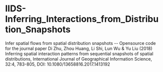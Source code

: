 # IIDS-Inferring_Interactions_from_Distribution_Snapshots
Infer spatial flows from spatial distribution snapshots -- Opensource code for the journal paper Di Zhu, Zhou Huang, Li Shi, Lun Wu &amp; Yu Liu (2018) Inferring spatial interaction patterns from sequential snapshots of spatial distributions, International Journal of Geographical Information Science, 32:4, 783-805, DOI: 10.1080/13658816.2017.1413192
